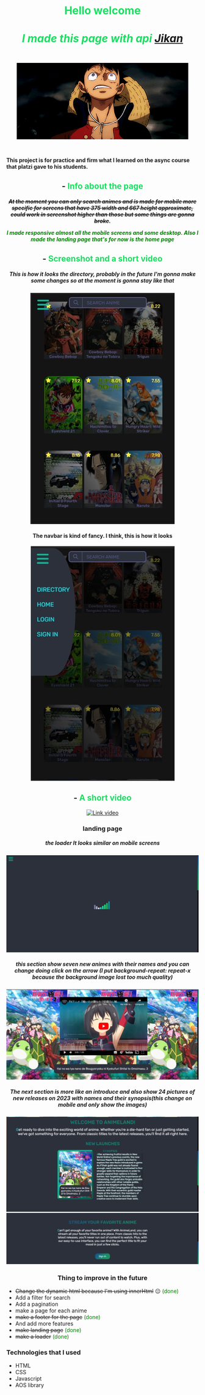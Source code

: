 <h1 style="text-align:center;color:#1ADF61">Hello welcome<h1>
<span style="text-align:center;color:#1ADF61" >

##### I made this page with api [<a href="">Jikan</a>](https://jikan.moe)


 ![Hello welcome to this repository](./src/assets/img/readMeImgs/LuffyGif.gif)

 </span>

 # <landing-page-anime>
 #### This project is for practice and firm what I learned on the async course that platzi gave to his students.

 <div style="text-align:center">

 ## - <span style="color:#1ADF61;">Info about the page</span>

 ##### ~~At the moment you can only search animes and is made for mobile more specific for screens that have 375 width and 667 height approximate, could work in screenshot higher than those but some things are gonna broke~~.<p style="color:green">I made responsive almost all the mobile screens and some desktop. Also I made the landing page that's for now is the home page</p>


 ## - <span style="color:#1ADF61;">Screenshot and a short video</span>
 ##### This is how it looks the directory, probably in the future I'm gonna make some changes so at the moment is gonna stay like that
 ![this is how look the directory at the moment](./src/assets/img/readMeImgs/Screenshot_72.jpg)
 #### <span>The navbar is kind of fancy. I think, this is how it looks<span>
 ![this is how it looks the directory at the moment](./src/assets/img/readMeImgs/Screenshot_73.jpg)
 ## - <span style="color:#1ADF61">A short video</span>


[![Link video](https://img.youtube.com/vi/https://youtu.be/rf5XkO35pGo/0.jpg)](https://www.youtube.com/watch?v=https://youtu.be/rf5XkO35pGo)

### landing page 

##### the loader It looks similar on mobile screens
![loader](./src/assets/img/readMeImgs/Screenshot_77.jpg)
##### this section show seven new animes with their names and you can change doing click on the arrow (I put background-repeat: repeat-x because the background image lost too much quality)
![new anime trailers section](./src/assets/img/readMeImgs/Screenshot_78.jpg)

##### The next section is more like an introduce and also show 24 pictures of new releases on 2023 with names and their synopsis(this change on mobile and only show the images)
![section about us and show new releases](./src/assets/img/readMeImgs/Screenshot_79.jpg)
![section about us and show new releases](./src/assets/img/readMeImgs/Screenshot_80.jpg)

### Thing to improve in the future
<div style="text-align:left">


- ~~Change the dynamic html because I'm using innerHtml~~ 😐 <span style="color:green">(done)</span>
- Add a filter for search
- Add a pagination
- make a page for each anime
- ~~make a footer for the page~~ <span style="color:green">(done)</span>
- And add more features
- ~~make landing page~~ <span style="color:green">(done)</span>
- ~~make a loader~~ <span style="color:green">(done)</span>
###  Technologies that I used

- HTML
- CSS
- Javascript 
- AOS library
<div>
</div>
